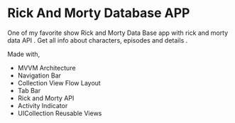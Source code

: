 # Rick And Morty Database APP
One of my favorite show Rick and Morty Data Base  app  with rick and morty data API .
Get all info about characters, episodes and details .

Made with,

* MVVM Architecture
* Navigation Bar 
* Collection View Flow Layout
* Tab Bar
* Rick and Morty API
* Activity Indicator 
* UICollection Reusable Views
